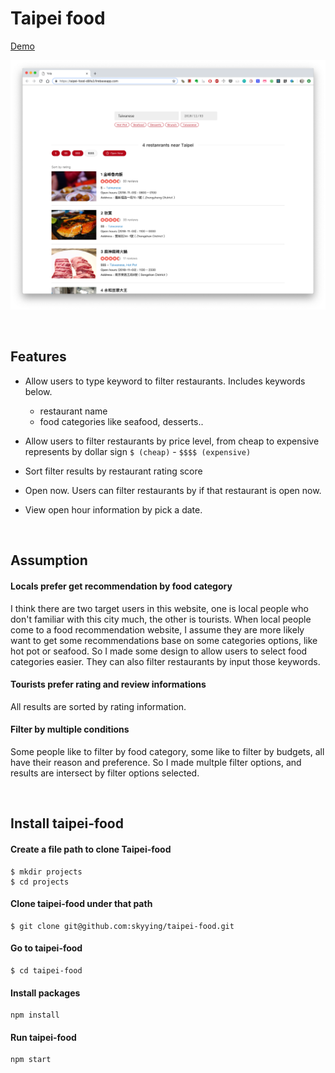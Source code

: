# Taipei food



[Demo](https://taipei-food-d8fa3.firebaseapp.com/)

![Taipei food screenshot](./screenshot/01.png)




<br/>


## Features

* Allow users to type keyword to filter restaurants. Includes keywords below.
  * restaurant name
  * food categories like seafood, desserts..
* Allow users to filter restaurants by price level, from cheap to expensive represents by dollar sign `$ (cheap)` - `$$$$ (expensive)`

* Sort filter results by restaurant rating score
* Open now. Users can filter restaurants by if that restaurant is open now.
* View open hour information by pick a date.

<br/>


## Assumption

#### Locals prefer get recommendation by food category

I think there are two target users in this website, one is local people who don't familiar with this city much, the other is tourists.
When local people come to a food recommendation website, I assume they are more likely want to get some recommendations base on some categories options, like hot pot or seafood. So I made some design to allow users to select food categories easier. They can also filter restaurants by input those keywords. 



#### Tourists prefer rating and review informations

All results are sorted by rating information.





#### Filter by multiple conditions

Some people like to filter by food category, some like to filter by budgets, all have their reason and preference. So I made multple filter options, and results are intersect by filter options selected. 


<br/>

## Install taipei-food

#### Create a file path to clone Taipei-food
```
$ mkdir projects
$ cd projects
```

#### Clone taipei-food under that path
```
$ git clone git@github.com:skyying/taipei-food.git
```


#### Go to taipei-food
```
$ cd taipei-food
```


#### Install packages
```
npm install
```


#### Run taipei-food
```
npm start
```



